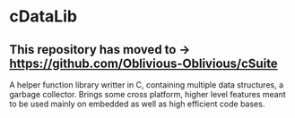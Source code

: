 # cDataLib
## This repository has moved to -> https://github.com/Oblivious-Oblivious/cSuite
A helper function library writter in C, containing multiple data structures, a garbage collector. Brings some cross platform, higher level features meant to be used mainly on embedded as well as high efficient code bases.
